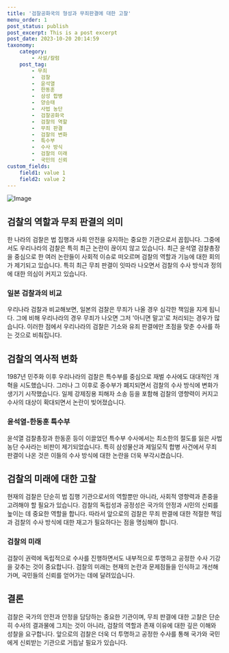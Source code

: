 ```yaml
---
title: '검찰공화국의 형성과 무죄판결에 대한 고찰'
menu_order: 1
post_status: publish
post_excerpt: This is a post excerpt
post_date: 2023-10-20 20:14:59
taxonomy:
    category:
        - 사설/칼럼
    post_tag:
        - 무죄
        -  검찰
        -  윤석열
        -  한동훈
        -  삼성 합병
        -  양승태
        -  사법 농단
        -  검찰공화국
        -  검찰의 역할
        -  무죄 판결
        -  검찰의 변화
        -  특수부
        -  수사 방식
        -  검찰의 미래
        -  국민의 신뢰
custom_fields:
    field1: value 1
    field2: value 2
---
```


![Image](https://imgnews.pstatic.net/image/020/2024/02/06/0003546907_001_20240206235201038.jpg?type=w647)


## 검찰의 역할과 무죄 판결의 의미
한 나라의 검찰은 법 집행과 사회 안전을 유지하는 중요한 기관으로서 꼽힙니다. 그중에서도 우리나라의 검찰은 특히 최근 논란이 끊이지 않고 있습니다. 최근 윤석열 검찰총장을 중심으로 한 여러 논란들이 사회적 이슈로 떠오르며 검찰의 역할과 기능에 대한 회의가 제기되고 있습니다. 특히 최근 무죄 판결이 잇따라 나오면서 검찰의 수사 방식과 정의에 대한 의심이 커지고 있습니다.

### 일본 검찰과의 비교
우리나라 검찰과 비교해보면, 일본의 검찰은 무죄가 나올 경우 심각한 책임을 지게 됩니다. 그에 비해 우리나라의 경우 무죄가 나오면 그저 '아니면 말고'로 처리되는 경우가 많습니다. 이러한 점에서 우리나라의 검찰은 기소와 유죄 판결에만 초점을 맞춘 수사를 하는 것으로 비춰집니다.

## 검찰의 역사적 변화
1987년 민주화 이후 우리나라의 검찰은 특수부를 중심으로 재벌 수사에도 대대적인 개혁을 시도했습니다. 그러나 그 이후로 중수부가 폐지되면서 검찰의 수사 방식에 변화가 생기기 시작했습니다. 일제 강제징용 피해자 소송 등을 포함해 검찰의 영향력이 커지고 수사의 대상이 확대되면서 논란이 빚어졌습니다.

### 윤석열-한동훈 특수부
윤석열 검찰총장과 한동훈 등이 이끌었던 특수부 수사에서는 최소한의 절도를 잃은 사법 농단 수사라는 비판이 제기되었습니다. 특히 삼성물산과 제일모직 합병 사건에서 무죄 판결이 나온 것은 이들의 수사 방식에 대한 논란을 더욱 부각시켰습니다.

## 검찰의 미래에 대한 고찰
현재의 검찰은 단순히 법 집행 기관으로서의 역할뿐만 아니라, 사회적 영향력과 존중을 고려해야 할 필요가 있습니다. 검찰의 독립성과 공정성은 국가의 안정과 시민의 신뢰를 높이는 데 중요한 역할을 합니다. 따라서 앞으로의 검찰은 무죄 판결에 대한 적절한 책임과 검찰의 수사 방식에 대한 재고가 필요하다는 점을 명심해야 합니다.

### 검찰의 미래
검찰이 권력에 독립적으로 수사를 진행하면서도 내부적으로 투명하고 공정한 수사 기강을 갖추는 것이 중요합니다. 검찰의 미래는 현재의 논란과 문제점들을 인식하고 개선해가며, 국민들의 신뢰를 얻어가는 데에 달려있습니다.

## 결론
검찰은 국가의 안전과 안정을 담당하는 중요한 기관이며, 무죄 판결에 대한 고찰은 단순히 수사의 결과물에 그치는 것이 아니라, 검찰의 역할과 존재 이유에 대한 깊은 이해와 성찰을 요구합니다. 앞으로의 검찰은 더욱 더 투명하고 공정한 수사를 통해 국가와 국민에게 신뢰받는 기관으로 거듭날 필요가 있습니다.
